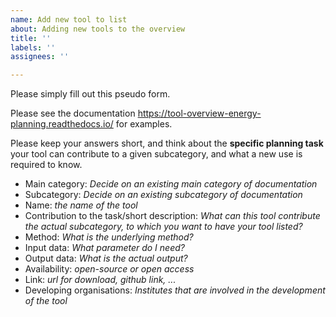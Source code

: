 ```yaml
---
name: Add new tool to list
about: Adding new tools to the overview
title: ''
labels: ''
assignees: ''

---
```


Please simply fill out this pseudo form.

Please see the documentation https://tool-overview-energy-planning.readthedocs.io/
for examples.

Please keep your answers short, and think about the **specific planning task**
your tool can contribute to a given subcategory, and what a new use is required
to know.

 * Main category: *Decide on an existing main category of documentation*
 * Subcategory: *Decide on an existing subcategory of documentation*
 * Name: *the name of the tool*
 * Contribution to the task/short description: *What can this tool contribute the actual subcategory, to which you want to have your tool listed?*
 * Method: *What is the underlying method?*
 * Input data: *What parameter do I need?*
 * Output data: *What is the actual output?*
 * Availability: *open-source or open access*
 * Link: *url for download, github link, ...*
 * Developing organisations: *Institutes that are involved in the development of the tool*
